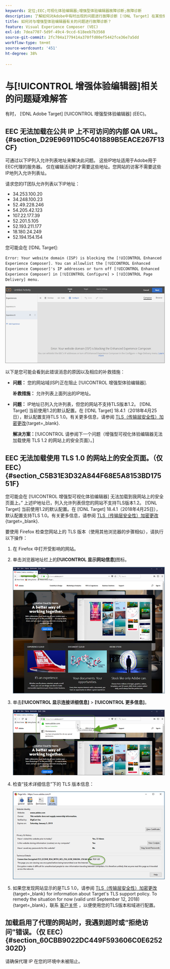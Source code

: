 ```yaml
---
keywords: 定位;EEC;可视化体验编辑器;增强型体验编辑器故障诊断;故障诊断
description: 了解如何对Adobe中有时出现的问题进行故障诊断 [!DNL Target] 在某些情况下，增强型体验编辑器(EEC)。
title: 如何对与增强型体验编辑器有关的问题进行故障诊断？
feature: Visual Experience Composer (VEC)
exl-id: 7dea7707-5d9f-49c4-9ccd-618eeb7b3568
source-git-commit: 2fc704a1779414a370ffd00ef5442fce36e7a5dd
workflow-type: tm+mt
source-wordcount: '451'
ht-degree: 38%

---
```


# 与[!UICONTROL 增强体验编辑器]相关的问题疑难解答

有时， [!DNL Adobe Target] [!UICONTROL 增强型体验编辑器] (EEC)。

## EEC 无法加载在公共 IP 上不可访问的内部 QA URL。 {#section_D29E96911D5C401889B5EACE267F13CF}

可通过以下IP列入允许列表地址来解决此问题。 这些IP地址适用于Adobe用于EEC代理的服务器。 仅在编辑活动时才需要这些地址。您网站的访客不需要这些IP地列入允许列表址。

请求您的IT团队允许列表以下IP地址：

* 34.253.100.20
* 34.248.100.23
* 52.49.228.246
* 54.205.42.123
* 107.22.177.39
* 52.201.5.105
* 52.193.211.177
* 18.180.24.249
* 52.194.154.154

您可能会在 [!DNL Target]:

`Error: Your website domain (ISP) is blocking the [!UICONTROL Enhanced Experience Composer]. You can allowlist the [!UICONTROL Enhanced Experience Composer]'s IP addresses or turn off [!UICONTROL Enhanced Experience Composer] in [!UICONTROL Configure] > [!UICONTROL Page Delivery] menu.`

![EEC_error图像](assets/EEC_error.png)

以下是您可能会看到此错误消息的原因以及相应的补救措施：

* **问题：** 您的网站域(ISP)正在阻止 [!UICONTROL 增强型体验编辑器].

   **补救措施：** 允许列表上面列出的IP地址。

* **问题：** IP地址已列入允许列表，但您的网站不支持TLS版本1.2。 [!DNL Target] 当前使用1.2的默认配置。在 [!DNL Target] 18.4.1（2018年4月25日），默认配置支持TLS 1.0。有关更多信息，请参阅 [TLS（传输层安全性）加密更改](https://experienceleague.adobe.com/docs/target-dev/developer/implementation/tls-transport-layer-security-encryption.html){target=_blank}.

   **解决方案：**[!UICONTROL 请参阅下一个问题（增强型可视化体验编辑器无法加载使用 TLS 1.2 的网站上的安全页面）。]

## EEC 无法加载使用 TLS 1.0 的网站上的安全页面。（仅 EEC） {#section_C5B31E3D32A844F68E5A8153BD17551F}

您可能会在 [!UICONTROL 增强型可视化体验编辑器] 无法加载到我网站上的安全页面上。” 上述IP地址已，列入允许列表但您的网站不支持TLS版本1.2。 [!DNL Target] 当前使用1.2的默认配置。在 [!DNL Target] 18.4.1（2018年4月25日），默认配置支持TLS 1.0。有关更多信息，请参阅 [TLS（传输层安全性）加密更改](https://experienceleague.adobe.com/docs/target-dev/developer/implementation/tls-transport-layer-security-encryption.html){target=_blank}.

要使用 Firefox 检查您网站上的 TLS 版本（使用其他浏览器的步骤相似），请执行以下操作：

1. 在 Firefox 中打开受影响的网站。
1. 单击浏览器地址栏上的&#x200B;**[!UICONTROL 显示网站信息]**&#x200B;图标。

   ![firefox_more_info图像](assets/firefox_more_info.png)

1. 单击&#x200B;**[!UICONTROL 显示连接详细信息]** > **[!UICONTROL 更多信息]**。

   ![firefox_more_info_2图像](assets/firefox_more_info_2.png)

1. 检查“技术详细信息”下的 TLS 版本信息：

   ![firefox_more_info_3图像](assets/firefox_more_info_3.png)

1. 如果您发现网站显示的是TLS 1.0，请参阅 [TLS（传输层安全性）加密更改](https://experienceleague.adobe.com/docs/target-dev/developer/implementation/tls-transport-layer-security-encryption.html){target=_blank} for information about Target's TLS support policy. To remedy the situation for now (valid until September 12, 2018){target=_blank}，联系 [客户关怀](/help/main/cmp-resources-and-contact-information.md#reference_ACA3391A00EF467B87930A450050077C) ，以便使用您的TLS版本和域进行配置。

## 加载启用了代理的网站时，我遇到超时或“拒绝访问”错误。（仅 EEC） {#section_60CBB9022DC449F593606C0E6252302D}

请确保代理 IP 在您的环境中未被阻止。

